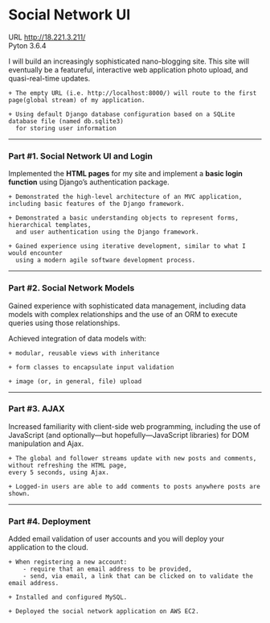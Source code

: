 # Social Network UI

URL http://18.221.3.211/ <br>
Pyton 3.6.4<br>

I will build an increasingly sophisticated nano-blogging site. This site will eventually be a featureful, interactive web application photo upload, and quasi-real-time updates.

	+ The empty URL (i.e. http://localhost:8000/) will route to the first page(global stream) of my application.

	+ Using default Django database configuration based on a SQLite database file (named db.sqlite3) 
	  for storing user information

***

### Part #1. Social Network UI and Login

Implemented the **HTML pages** for my site and implement a **basic login function** using Django’s authentication package.

	+ Demonstrated the high­-level architecture of an MVC application, including basic features of the Django framework.

	+ Demonstrated a basic understanding objects to represent forms, hierarchical templates,
	  and user authentication using the Django framework.

	+ Gained experience using iterative development, similar to what I would encounter
	  using a modern agile software development process.

***

### Part #2. Social Network Models

Gained experience with sophisticated data management, including data models with complex relationships and the use of an ORM to execute queries using those relationships.

Achieved integration of data models with:

	+ modular, reusable views with inheritance

	+ form classes to encapsulate input validation
	
	+ image (or, in general, file) upload

***

### Part #3. AJAX

Increased familiarity with client-side web programming, including the use of JavaScript (and optionally—but hopefully—JavaScript libraries) for DOM manipulation and Ajax.

	+ The global and follower streams update with new posts and comments, without refreshing the HTML page, 
	every 5 seconds, using Ajax.

	+ Logged-in users are able to add comments to posts anywhere posts are shown.

***

### Part #4. Deployment

Added email validation of user accounts and you will deploy your application to the cloud.

	+ When registering a new account:
		- require that an email address to be provided,
		- send, via email, a link that can be clicked on to validate the email address.

	+ Installed and configured MySQL.

	+ Deployed the social network application on AWS EC2.



